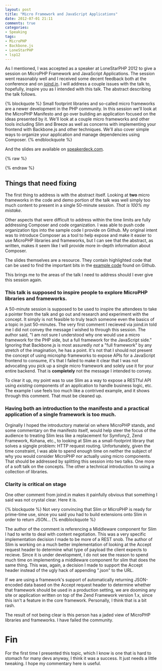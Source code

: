 ```yaml
---
layout: post
title: "Micro Framework and JavaScript Applications"
date: 2012-07-01 21:11
comments: true
categories: 
- Speaking
tags:
- MicroPHP
- Backbone.js
- LoneStarPHP
- lsp12
---
```

As I mentioned, I was accepted as a speaker at LoneStarPHP 2012 to give a session on MicroPHP Framework and JavaScript Applications. The session went reasonably well and I received some decent feedback both at the conference and on [joind.in](http://joind.in/6351). I will address a couple issues with the talk to, hopefully, inspire you as I intended with this talk. The abstract describing the talk follows.

{% blockquote %}
Small footprint libraries and so-called micro frameworks are a newer development in the PHP community. In this session we'll look at the MicroPHP Manifesto and go over building an application focused on the ideas presented by it. We'll look at a couple micro frameworks and other tools including Slim and Breeze as well as concerns with implementing your frontend with Backbone.js and other techniques. We'll also cover simple ways to organize your application and manage dependencies using Composer.
{% endblockquote %}

And the slides are available on [speakerdeck.com](https://speakerdeck.com/u/jcarouth/p/micro-framework-and-javascript-applications).

{% raw %}
<script async class="speakerdeck-embed" data-id="4fee96a426808700220005c8" data-ratio="1.3333333333333333" src="//speakerdeck.com/assets/embed.js"></script>
{% endraw %}

## Things that need fixing ##

The first thing to address is with the abstract itself. Looking at __two__ micro frameworks in the code and demo portion of the talk was well simply too much content to present in a single 50-minute session. _That is 100% my mistake_. 

Other aspects that were difficult to address within the time limits are fully addressing Composer and code organization. I was able to push code organization tips into the sample code I provide on Github. My original intent was to introduce Composer as a tool to help expose and make it easier to use MicroPHP libraries and frameworks, but I can see that the abstract, as written, makes it seem like I will provide more in-depth information about Composer.

The slides themselves are a resource. They contain highlighted code that can be used to find the important bits in the [example code](http://www.github.com/jcarouth/pomtrac) found on Github.

This brings me to the areas of the talk I need to address should I ever give this session again.

### This talk is supposed to inspire people to explore MicroPHP libraries and frameworks. ###

A 50-minute session is supposed to be used to inspire the attendees to take a pointer from the talk and go out and research and experiment with the concept. It simply is not feasible to truly teach someone even the basics of a topic in just 50-minutes. The very first comment I recieved via joind.in told me I did not convey the message I wished to through this session. The author said, "I am not sure I understood why one would use a micro framework for the PHP side, but a full framework for the JavaScript side." Ignoring that Backbone.js is most assuredly _not_ a "full framework" by any stretch of the imagination, he has a point. It's not that I should not present the concept of using microphp frameworks to expose APIs for a JavaScript frontend to consume, it's that I failed to make it clear that I was not advocating you pick up a single micro framework and solely use it for your entire backend. That is __completely__ not the message I intended to convey.

To clear it up, my point was to use Slim as a way to expose a RESTful API using _existing_ components of an application to handle business logic, etc. The example I use feels too much like a contrived example, and it shows through this comment. That must be cleaned up.

### Having both an introduction to the manifesto and a practical application of a single framework is too much. ###

Orginally I hoped the introductory material on where MicroPHP stands, and some commentary on the manifesto itself, would help steer the focus of the audience to treating Slim less like a replacement for Symfony2, Zend Framework, Kohana, etc., to looking at Slim as a small-footprint library that solves a signgle problem: HTTP request routing. Unfortunately, given the time constraint, I was able to spend enough time on neither the subject of why you would consider MicroPHP nor actually using micro components. That should be addressed by splitting this session into two talks. One more of a soft talk on the concepts. The other a technical introduction to using a collection of libraries.

### Clarity is critical on stage ###

One other comment from joind.in makes it painfully obvious that something I said was not crystal clear. Here it is.

{% blockquote %}
Not very convincing that Slim or MicroPHP is ready for prime-time use, since you said you had to build extensions onto Slim in order to return JSON...
{% endblockquote %}

The author of the comment is referencing a Middleware component for Slim I had to write to deal with content negotiation. This was a very specific implementation decision _I_ made to be more of a REST snob. The author of Slim is working on a much better implementation of looking at the Accept request header to determine what type of payload the client expects to recieve. Since it is under development, I do not see the reason to spend much time on implementing a middleware component for slim that does the same thing. This was, again, a decision I made to support the Accept header instead of the ugly hack of appending ".json" to the URL.

If we are using a framework's support of automatically returning JSON-encoded data based on the Accept request header to determine whether that framework should be used in a production setting, we are dooming any site or application written on top of the Zend Framework version 1.x, since this isn't a feature in the core framework. Personally, I think that is a bit rash.

The result of not being clear is this person has a jaded view of MicroPHP libraries and frameworks. I have failed the community.

# Fin #

For the first time I presented this topic, which I know is one that is hard to stomach for many devs anyway, I think it was a success. It just needs a little tweaking. I hope my commentary here is useful.
